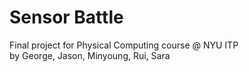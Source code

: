 # Sensor Battle

Final project for Physical Computing course @ NYU ITP\
by George, Jason, Minyoung, Rui, Sara
